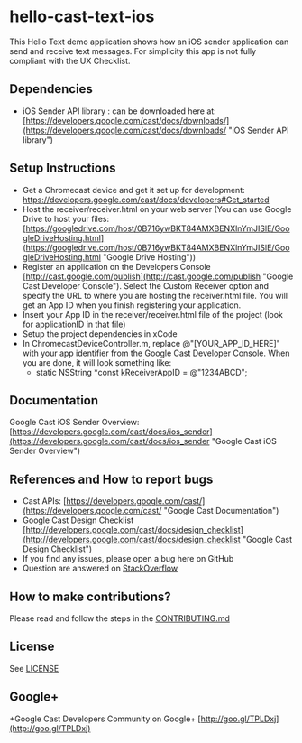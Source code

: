 # hello-cast-text-ios

This Hello Text demo application shows how an iOS sender application can send and receive text messages.  For simplicity this app is not fully compliant with the UX Checklist. 

## Dependencies
* iOS Sender API library : can be downloaded here at: [https://developers.google.com/cast/docs/downloads/](https://developers.google.com/cast/docs/downloads/ "iOS Sender API library")

## Setup Instructions
* Get a Chromecast device and get it set up for development: https://developers.google.com/cast/docs/developers#Get_started
* Host the receiver/receiver.html on your web server (You can use Google Drive to host your files: [https://googledrive.com/host/0B716ywBKT84AMXBENXlnYmJISlE/GoogleDriveHosting.html](https://googledrive.com/host/0B716ywBKT84AMXBENXlnYmJISlE/GoogleDriveHosting.html "Google Drive Hosting"))
* Register an application on the Developers Console [http://cast.google.com/publish](http://cast.google.com/publish "Google Cast Developer Console"). Select the Custom Receiver option and specify the URL to where you are hosting the receiver.html file. You will get an App ID when you finish registering your application.
* Insert your App ID in the receiver/receiver.html file of the project (look for applicationID in that file)
* Setup the project dependencies in xCode
* In ChromecastDeviceController.m, replace @"[YOUR\_APP\_ID_HERE]" with your app identifier from the Google Cast Developer Console. When you are done, it will look something like: 
  * static NSString *const kReceiverAppID = @"1234ABCD";

## Documentation
Google Cast iOS Sender Overview:  [https://developers.google.com/cast/docs/ios_sender](https://developers.google.com/cast/docs/ios_sender "Google Cast iOS Sender Overview")

## References and How to report bugs
* Cast APIs: [https://developers.google.com/cast/](https://developers.google.com/cast/ "Google Cast Documentation")
* Google Cast Design Checklist [http://developers.google.com/cast/docs/design_checklist](http://developers.google.com/cast/docs/design_checklist "Google Cast Design Checklist")
* If you find any issues, please open a bug here on GitHub
* Question are answered on [StackOverflow](http://stackoverflow.com/questions/tagged/google-cast)

## How to make contributions?
Please read and follow the steps in the [CONTRIBUTING.md](CONTRIBUTING.md)

## License
See [LICENSE](LICENSE)

## Google+
 +Google Cast Developers Community on Google+ [http://goo.gl/TPLDxj](http://goo.gl/TPLDxj)
